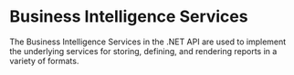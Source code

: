# Business Intelligence Services

The Business Intelligence Services in the .NET API are used to implement the underlying services for storing, defining, and rendering reports in a variety of formats.

